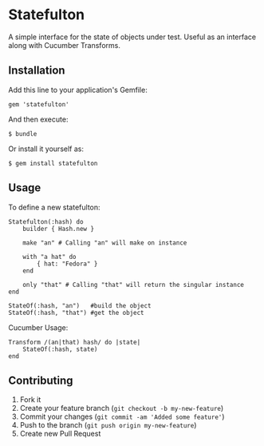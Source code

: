 # Statefulton

A simple interface for the state of objects under test. Useful as an interface along with Cucumber Transforms.

## Installation

Add this line to your application's Gemfile:

    gem 'statefulton'

And then execute:

    $ bundle

Or install it yourself as:

    $ gem install statefulton

## Usage

To define a new statefulton:

	Statefulton(:hash) do
		builder { Hash.new }

		make "an" # Calling "an" will make on instance

		with "a hat" do
			{ hat: "Fedora" }
		end

		only "that" # Calling "that" will return the singular instance
	end

	StateOf(:hash, "an")   #build the object
	StateOf(:hash, "that") #get the object

Cucumber Usage:

	Transform /(an|that) hash/ do |state|
		StateOf(:hash, state)
	end

## Contributing

1. Fork it
2. Create your feature branch (`git checkout -b my-new-feature`)
3. Commit your changes (`git commit -am 'Added some feature'`)
4. Push to the branch (`git push origin my-new-feature`)
5. Create new Pull Request
